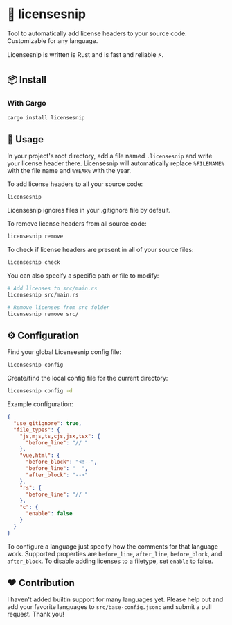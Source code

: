 # 🔑 licensesnip
Tool to automatically add license headers to your source code. Customizable for any language.

Licensesnip is written is Rust and is fast and reliable ⚡.

## 📦 Install

### With Cargo
```bash
cargo install licensesnip
```

## 📜 Usage

In your project's root directory, add a file named `.licensesnip` and write your license header there. Licensesnip will automatically replace `%FILENAME%` with the file name and `%YEAR%` with the year.

To add license headers to all your source code:

```bash
licensesnip
```
Licensesnip ignores files in your .gitignore file by default.

To remove license headers from all source code:

```bash
licensesnip remove
```

To check if license headers are present in all of your source files:

```bash
licensesnip check
```

You can also specify a specific path or file to modify:

```bash
# Add licenses to src/main.rs
licensesnip src/main.rs
```

```bash
# Remove licenses from src folder
licensesnip remove src/
```

## ⚙️ Configuration

Find your global Licensesnip config file:
```bash
licensesnip config
```

Create/find the local config file for the current directory:
```bash
licensesnip config -d
```

Example configuration:
```json
{
  "use_gitignore": true,
  "file_types": {
    "js,mjs,ts,cjs,jsx,tsx": {
      "before_line": "// "
    },
    "vue,html": {
      "before_block": "<!--",
      "before_line": "  ",
      "after_block": "-->"
    },
    "rs": {
      "before_line": "// "
    },
    "c": {
      "enable": false
    }
  }
}
```

To configure a language just specify how the comments for that language work. Supported properties are `before_line`, `after_line`, `before_block`, and `after_block`. To disable adding licenses to a filetype, set `enable` to false.

## ❤️ Contribution

I haven't added builtin support for many languages yet. Please help out and add your favorite languages to `src/base-config.jsonc` and submit a pull request. Thank you!
